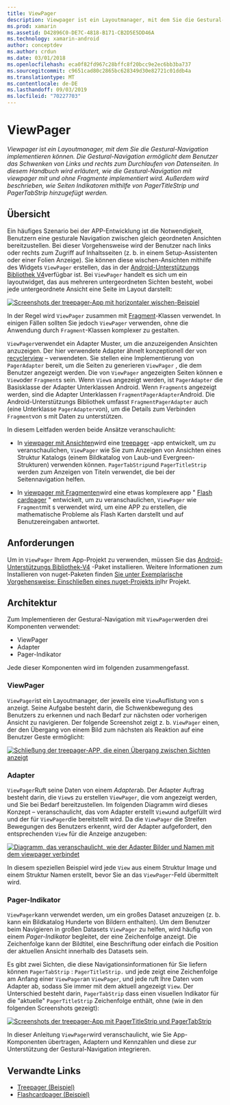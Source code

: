 ```yaml
---
title: ViewPager
description: Viewpager ist ein Layoutmanager, mit dem Sie die Gestural-Navigation implementieren können. Die Gestural-Navigation ermöglicht dem Benutzer das Schwenken von Links und rechts zum Durchlaufen von Datenseiten. In diesem Handbuch wird erläutert, wie die Gestural-Navigation mit viewpager mit und ohne Fragmente implementiert wird. Außerdem wird beschrieben, wie Seiten Indikatoren mithilfe von PagerTitleStrip und PagerTabStrip hinzugefügt werden.
ms.prod: xamarin
ms.assetid: D42896C0-DE7C-4818-B171-CB2D5E5DD46A
ms.technology: xamarin-android
author: conceptdev
ms.author: crdun
ms.date: 03/01/2018
ms.openlocfilehash: eca0f82fd967c28bffc8f20bcc9e2ec6bb3ba737
ms.sourcegitcommit: c9651cad80c2865bc628349d30e82721c01ddb4a
ms.translationtype: MT
ms.contentlocale: de-DE
ms.lasthandoff: 09/03/2019
ms.locfileid: "70227703"
---
```

# <a name="viewpager"></a>ViewPager

_Viewpager ist ein Layoutmanager, mit dem Sie die Gestural-Navigation implementieren können. Die Gestural-Navigation ermöglicht dem Benutzer das Schwenken von Links und rechts zum Durchlaufen von Datenseiten. In diesem Handbuch wird erläutert, wie die Gestural-Navigation mit viewpager mit und ohne Fragmente implementiert wird. Außerdem wird beschrieben, wie Seiten Indikatoren mithilfe von PagerTitleStrip und PagerTabStrip hinzugefügt werden._

 
## <a name="overview"></a>Übersicht

Ein häufiges Szenario bei der APP-Entwicklung ist die Notwendigkeit, Benutzern eine gesturale Navigation zwischen gleich geordneten Ansichten bereitzustellen. Bei dieser Vorgehensweise wird der Benutzer nach links oder rechts zum Zugriff auf Inhaltsseiten (z. b. in einem Setup-Assistenten oder einer Folien Anzeige). Sie können diese wischen-Ansichten mithilfe des Widgets `ViewPager` erstellen, das in der [Android-Unterstützungs Bibliothek V4](https://www.nuget.org/packages/Xamarin.Android.Support.v4/)verfügbar ist. Bei `ViewPager` handelt es sich um ein layoutwidget, das aus mehreren untergeordneten Sichten besteht, wobei jede untergeordnete Ansicht eine Seite im Layout darstellt: 

[![Screenshots der treepager-App mit horizontaler wischen-Beispiel](images/01-intro-sml.png)](images/01-intro.png#lightbox)

In der Regel wird `ViewPager` zusammen mit [Fragment](~/android/platform/fragments/index.md)-Klassen verwendet. In einigen Fällen sollten Sie jedoch `ViewPager` verwenden, ohne die Anwendung durch `Fragment`-Klassen komplexer zu gestalten.

`ViewPager`verwendet ein Adapter Muster, um die anzuzeigenden Ansichten anzuzeigen. Der hier verwendete Adapter ähnelt konzeptionell der von [recyclerview](~/android/user-interface/layouts/recycler-view/index.md) &ndash; verwendeten. Sie stellen eine Implementierung von `PagerAdapter` bereit, um die Seiten zu generieren `ViewPager` , die dem Benutzer angezeigt werden. Die von `ViewPager` angezeigten Seiten können e `View`oder `Fragment`s sein. Wenn `View`s angezeigt werden, ist `PagerAdapter` die Basisklasse der Adapter Unterklassen Android. Wenn `Fragment`s angezeigt werden, sind die Adapter Unterklassen `FragmentPagerAdapter`Android. Die Android-Unterstützungs Bibliothek umfasst `FragmentPagerAdapter` auch (eine Unterklasse `PagerAdapter`von), um die Details zum Verbinden `Fragment`von s mit Daten zu unterstützen. 

In diesem Leitfaden werden beide Ansätze veranschaulicht: 

- In [viewpager mit Ansichten](~/android/user-interface/controls/view-pager/viewpager-and-views.md)wird eine [treepager](https://docs.microsoft.com/samples/xamarin/monodroid-samples/userinterface-treepager) -app entwickelt, um zu veranschaulichen, `ViewPager` wie Sie zum Anzeigen von Ansichten eines Struktur Katalogs (einem Bildkatalog von Laub-und Evergreen-Strukturen) verwenden können. 
    `PagerTabStrip`und `PagerTitleStrip` werden zum Anzeigen von Titeln verwendet, die bei der Seitennavigation helfen.

- In [viewpager mit Fragmenten](~/android/user-interface/controls/view-pager/viewpager-and-fragments.md)wird eine etwas komplexere app " [Flash cardpager](https://docs.microsoft.com/samples/xamarin/monodroid-samples/userinterface-flashcardpager) " entwickelt, um zu veranschaulichen, `ViewPager` wie `Fragment`mit s verwendet wird, um eine APP zu erstellen, die mathematische Probleme als Flash Karten darstellt und auf Benutzereingaben antwortet. 


## <a name="requirements"></a>Anforderungen

Um in `ViewPager` Ihrem App-Projekt zu verwenden, müssen Sie das [Android-Unterstützungs Bibliothek-V4](https://www.nuget.org/packages/Xamarin.Android.Support.v4/) -Paket installieren. Weitere Informationen zum Installieren von nuget-Paketen finden [Sie unter Exemplarische Vorgehensweise: Einschließen eines nuget-Projekts in](https://docs.microsoft.com/visualstudio/mac/nuget-walkthrough)Ihr Projekt. 

 
## <a name="architecture"></a>Architektur

Zum Implementieren der Gestural-Navigation mit `ViewPager`werden drei Komponenten verwendet:

- ViewPager
- Adapter
- Pager-Indikator

Jede dieser Komponenten wird im folgenden zusammengefasst.



### <a name="viewpager"></a>ViewPager

`ViewPager`ist ein Layoutmanager, der jeweils eine `View`Auflistung von s anzeigt. Seine Aufgabe besteht darin, die Schwenkbewegung des Benutzers zu erkennen und nach Bedarf zur nächsten oder vorherigen Ansicht zu navigieren. Der folgende Screenshot zeigt z. b. `ViewPager` einen, der den Übergang von einem Bild zum nächsten als Reaktion auf eine Benutzer Geste ermöglicht: 

[![Schließung der treepager-APP, die einen Übergang zwischen Sichten anzeigt](images/02-transition-sml.png)](images/02-transition.png#lightbox)


### <a name="adapter"></a>Adapter

`ViewPager`Ruft seine Daten von einem *Adapter*ab. Der Adapter Auftrag besteht darin, die `View`s zu erstellen `ViewPager`, die vom angezeigt werden, und Sie bei Bedarf bereitzustellen. Im folgenden Diagramm wird dieses Konzept &ndash; veranschaulicht, das vom Adapter erstellt `View`und aufgefüllt wird und der für `ViewPager`die bereitstellt wird. Da die `ViewPager` die Streifen Bewegungen des Benutzers erkennt, wird der Adapter aufgefordert, den entsprechenden `View` für die Anzeige anzugeben: 

[![Diagramm, das veranschaulicht, wie der Adapter Bilder und Namen mit dem viewpager verbindet](images/03-adapter-sml.png)](images/03-adapter.png#lightbox)

In diesem speziellen Beispiel wird jede `View` aus einem Struktur Image und einem Struktur Namen erstellt, bevor Sie an das `ViewPager`-Feld übermittelt wird. 



### <a name="pager-indicator"></a>Pager-Indikator

`ViewPager`kann verwendet werden, um ein großes Dataset anzuzeigen (z. b. kann ein Bildkatalog Hunderte von Bildern enthalten). Um dem Benutzer beim Navigieren in großen Datasets `ViewPager` zu helfen, wird häufig von einem *Pager-Indikator* begleitet, der eine Zeichenfolge anzeigt. Die Zeichenfolge kann der Bildtitel, eine Beschriftung oder einfach die Position der aktuellen Ansicht innerhalb des Datasets sein. 

Es gibt zwei Sichten, die diese Navigationsinformationen für Sie liefern können `PagerTabStrip` : `PagerTitleStrip.` und jede zeigt eine Zeichenfolge am Anfang einer `ViewPager`an `ViewPager`, und jede ruft Ihre Daten vom Adapter ab, sodass Sie immer mit dem aktuell angezeigt `View`. Der Unterschied besteht darin, `PagerTabStrip` dass einen visuellen Indikator für die "aktuelle" `PagerTitleStrip` Zeichenfolge enthält, ohne (wie in den folgenden Screenshots gezeigt): 

[![Screenshots der treepager-App mit PagerTitleStrip und PagerTabStrip](images/04-comparison-sml.png)](images/04-comparison.png#lightbox)

In dieser Anleitung `ViewPager`wird veranschaulicht, wie Sie App-Komponenten übertragen, Adaptern und Kennzahlen und diese zur Unterstützung der Gestural-Navigation integrieren. 



## <a name="related-links"></a>Verwandte Links

- [Treepager (Beispiel)](https://docs.microsoft.com/samples/xamarin/monodroid-samples/userinterface-treepager)
- [Flashcardpager (Beispiel)](https://docs.microsoft.com/samples/xamarin/monodroid-samples/userinterface-flashcardpager)
